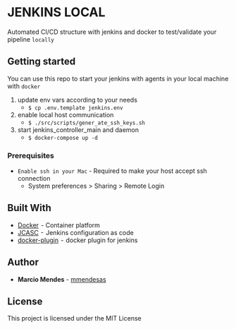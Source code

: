 # JENKINS LOCAL

Automated CI/CD structure with jenkins and docker to test/validate your pipeline `locally`

## Getting started

You can use this repo to start your jenkins with agents in your local machine with `docker`

1. update env vars according to your needs
   - `$ cp .env.template jenkins.env`
2. enable local host communication
   - `$ ./src/scripts/gener_ate_ssh_keys.sh`
3. start jenkins_controller_main and daemon
   - `$ docker-compose up -d`

### Prerequisites

- `Enable ssh in your Mac` - Required to make your host accept ssh connection
  - System preferences > Sharing > Remote Login

## Built With

- [Docker](https://www.docker.com/)  - Container platform
- [JCASC](https://www.jenkins.io/projects/jcasc/)  -  Jenkins configuration as code
- [docker-plugin](https://plugins.jenkins.io/docker-plugin/)  -  docker plugin for jenkins

## Author

- **Marcio Mendes** - [mmendesas](https://github.com/mmendesas)

## License

This project is licensed under the MIT License

